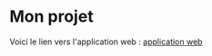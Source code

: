 # Mon projet
Voici le lien vers l'application web : 
[application web](file:///C:/Users/DELL/Documents/TP/Set.html)
